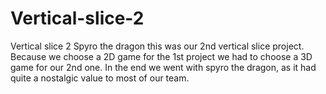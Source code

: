 # Vertical-slice-2
Vertical slice 2 Spyro the dragon
this was our 2nd vertical slice project.
Because we choose a 2D game for the 1st project we had
to choose a 3D game for our 2nd one.
In the end we went with spyro the dragon, as it had quite
a nostalgic value to most of our team.
